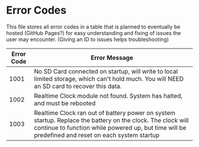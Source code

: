 # Error Codes

This file stores all error codes in a table that is planned to eventually be
hosted (GitHub Pages?) for easy understanding and fixing of issues the user may
encounter. (Giving an ID to issues helps troubleshooting)

|Error Code|Error Message|
|-|-|
|1001|No SD Card connected on startup, will write to local limited storage, which can't hold much. You will NEED an SD card to recover this data.|
|1002|Realtime Clock module not found. System has halted, and must be rebooted|
|1003|Realtime Clock ran out of battery power on system startup. Replace the battery on the clock. The clock will continue to function while powered up, but time will be predefined and reset on each system startup|

